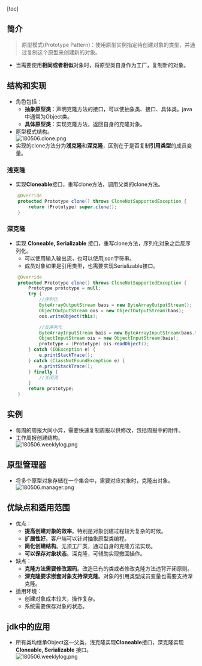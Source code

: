 [toc]
## 简介 ##
> 原型模式(Prototype Pattern)：使用原型实例指定待创建对象的类型，并通过复制这个原型来创建新的对象。

- 当需要使用**相同或者相似**对象时，将原型类自身作为工厂，复制新的对象。

## 结构和实现 ##
- 角色包括：
    - **抽象原型类**：声明克隆方法的接口，可以使抽象类、接口、具体类。java中通常为Object类。
    - **具体原型类**：实现克隆方法，返回自身的克隆对象。
- 原型模式结构。<br>![180506.clone.png](https://img-blog.csdn.net/20180506152203445)
- 实现的clone方法分为**浅克隆**和**深克隆**，区别在于是否复制**引用类型**的成员变量。

### 浅克隆 ###
- 实现**Cloneable**接口，重写clone方法，调用父类的clone方法。
```java
    @Override
    protected Prototype clone() throws CloneNotSupportedException {
        return (Prototype) super.clone();
    }
```

### 深克隆 ###
- 实现 **Cloneable, Serializable** 接口，重写clone方法，序列化对象之后反序列化。
    - 可以使用输入输出流，也可以使用json字符串。
    - 成员对象如果是引用类型，也需要实现Serializable接口。
```java
    @Override
    protected Prototype clone() throws CloneNotSupportedException {
        Prototype prototype = null;
        try {
            //序列化
            ByteArrayOutputStream baos = new ByteArrayOutputStream();
            ObjectOutputStream oos = new ObjectOutputStream(baos);
            oos.writeObject(this);

            //反序列化
            ByteArrayInputStream bais = new ByteArrayInputStream(baos.toByteArray());
            ObjectInputStream ois = new ObjectInputStream(bais);
            prototype = (Prototype) ois.readObject();
        } catch (IOException e) {
            e.printStackTrace();
        } catch (ClassNotFoundException e) {
            e.printStackTrace();
        } finally {
            //关闭流
        }
        return prototype;
    }
```

## 实例 ##
- 每周的周报大同小异，需要快速复制周报以供修改，包括周报中的附件。
- 工作周报创建结构。<br>![180506.weeklylog.png](https://img-blog.csdn.net/2018050615230681)

## 原型管理器 ##
- 将多个原型对象存储在一个集合中，需要对应对象时，克隆出对象。<br>![180506.manager.png](https://img-blog.csdn.net/20180506152400777)

## 优缺点和适用范围 ##
- 优点：
    - **提高创建对象的效率**。特别是对象创建过程较为复杂的时候。
    - **扩展性好**。客户端可以针对抽象原型类编程。
    - **简化创建结构**。无须工厂类，通过自身的克隆方法实现。
    - **可以保存对象状态**。深克隆，可辅助实现撤回操作。
- 缺点：
    - **克隆方法需要修改源码**。改造已有的类或者修改克隆方法违背开闭原则。
    - **深克隆要求嵌套对象支持深克隆**。对象的引用类型成员变量也需要支持深克隆。
- 适用环境：
    - 创建对象成本较大，操作复杂。
    - 系统需要保存对象的状态。

## jdk中的应用 ##
- 所有类均继承Object这一父类，浅克隆实现**Cloneable**接口，深克隆实现 **Cloneable, Serializable** 接口。<br>![180506.weeklylog.png](https://img-blog.csdn.net/2018050615230681)